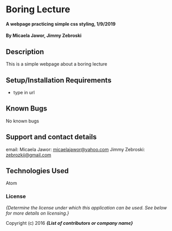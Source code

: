 # Boring Lecture

#### A webpage practicing simple css styling, 1/9/2019

#### By Micaela Jawor, Jimmy Zebroski

## Description

This is a simple webpage about a boring lecture

## Setup/Installation Requirements

* type in url



## Known Bugs

No known bugs

## Support and contact details

email:
  Micaela Jawor: micaelajawor@yahoo.com
  Jimmy Zebroski: zebrozkii@gmail.com

## Technologies Used

Atom

### License

*{Determine the license under which this application can be used.  See below for more details on licensing.}*

Copyright (c) 2016 **_{List of contributors or company name}_**
